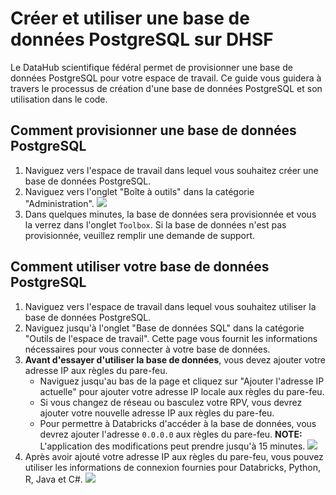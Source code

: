 # Créer et utiliser une base de données PostgreSQL sur DHSF

<!---removed due to accessibility requirements
## Vidéo

<video width="600" height="350" controls>
    <source src="/api/media/postgres.mp4" type="video/mp4">
    Votre navigateur ne supporte pas la vidéo.
</video>
-->

Le DataHub scientifique fédéral permet de provisionner une base de données PostgreSQL pour votre espace de travail. Ce guide vous guidera à travers le processus de création d'une base de données PostgreSQL et son utilisation dans le code.

## Comment provisionner une base de données PostgreSQL

1. Naviguez vers l'espace de travail dans lequel vous souhaitez créer une base de données PostgreSQL.
2. Naviguez vers l'onglet "Boîte à outils" dans la catégorie "Administration".
![](/api/docs/UserGuide/Database/database-1.png)
3. Dans quelques minutes, la base de données sera provisionnée et vous la verrez dans l'onglet `Toolbox`. Si la base de données n'est pas provisionnée, veuillez remplir une demande de support.

## Comment utiliser votre base de données PostgreSQL

1. Naviguez vers l'espace de travail dans lequel vous souhaitez utiliser la base de données PostgreSQL.
2. Naviguez jusqu'à l'onglet "Base de données SQL" dans la catégorie "Outils de l'espace de travail". Cette page vous fournit les informations nécessaires pour vous connecter à votre base de données.
3. **Avant d'essayer d'utiliser la base de données**, vous devez ajouter votre adresse IP aux règles du pare-feu.
    * Naviguez jusqu'au bas de la page et cliquez sur "Ajouter l'adresse IP actuelle" pour ajouter votre adresse IP locale aux règles du pare-feu.
    * Si vous changez de réseau ou basculez votre RPV, vous devrez ajouter votre nouvelle adresse IP aux règles du pare-feu.
    * Pour permettre à Databricks d'accéder à la base de données, vous devrez ajouter l'adresse `0.0.0.0` aux règles du pare-feu.
    **NOTE:** L'application des modifications peut prendre jusqu'à 15 minutes.
![](/api/docs/UserGuide/Database/database-2.png)
4. Après avoir ajouté votre adresse IP aux règles du pare-feu, vous pouvez utiliser les informations de connexion fournies pour Databricks, Python, R, Java et C#.
![](/api/docs/UserGuide/Database/database-3.png)